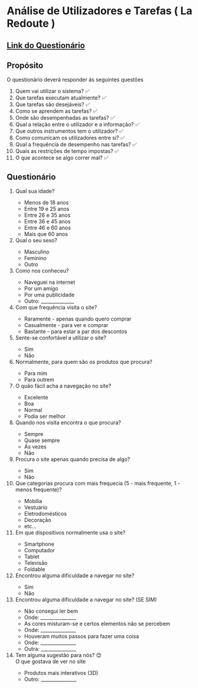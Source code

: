 # Análise de Utilizadores e Tarefas ( La Redoute )

## [Link do Questionário](https://forms.gle/n4pc4a5GHttzjeYj9)

## Propósito

O questionário deverá responder ás seguintes questões

<ol>
    <li>Quem vai utilizar o sistema? ✅</li>
    <li>Que tarefas executam atualmente? ✅</li>
    <li>Que tarefas são desejáveis? ✅</li>
    <li>Como se aprendem as tarefas? ✅</li>
    <li>Onde são desempenhadas as tarefas? ✅</li>
    <li>Qual a relação entre o utilizador e a informação? ✅</li>
    <li>Que outros instrumentos tem o utilizador? ✅</li>
    <li>Como comunicam os utilizadores entre si? ✅</li>
    <li>Qual a frequência de desempenho nas tarefas? ✅</li>
    <li>Quais as restrições de tempo impostas? ✅</li>
    <li>O que acontece se algo correr mal? ✅</li>
</ol>

## Questionário

<ol>
    <li>Qual sua idade?</li>
        <ul>
            <li>Menos de 18 anos</li>
            <li>Entre 19 e 25 anos</li>
            <li>Entre 26 e 35 anos</li>
            <li>Entre 36 e 45 anos</li>
            <li>Entre 46 e 60 anos</li>
            <li>Mais que 60 anos</li>
        </ul>
    <li>Qual o seu sexo?</li>
        <ul>
            <li>Masculino</li>
            <li>Feminino</li>
            <li>Outro</li>
        </ul>
    <li>Como nos conheceu?</li>
        <ul>
            <li>Naveguei na internet</li>
            <li>Por um amigo</li>
            <li>Por uma publicidade</li>
            <li>Outro: ______________</li>
        </ul>
    <li>Com que frequência visita o site?</li>
        <ul>
            <li>Raramente - apenas quando quero comprar</li>
            <li>Casualmente - para ver e comprar</li>
            <li>Bastante - para estar a par dos descontos</li>
        </ul>
    <li>Sente-se confortável a utilizar o site?</li>
        <ul>
            <li>Sim</li>
            <li>Não</li>
        </ul>
    <li>Normalmente, para quem são os produtos que procura?</li>
        <ul>
            <li>Para mim</li>
            <li>Para outrem</li>
        </ul>
    <li>O quão fácil acha a navegação no site?</li>
        <ul>
            <li>Excelente</li>
            <li>Boa</li>
            <li>Normal</li>
            <li>Podia ser melhor</li>
        </ul>
    <li>Quando nos visita encontra o que procura?</li>
        <ul>
            <li>Sempre</li>
            <li>Quase sempre</li>
            <li>Ás vezes</li>
            <li>Não</li>
        </ul>
    <li>Procura o site apenas quando precisa de algo?</li>
        <ul>
            <li>Sim</li>
            <li>Não</li>
        </ul>
    <li>Que categorias procura com mais frequecia (5 -  mais frequente, 1 - menos frequente)?</li>
        <ul>
            <li>Mobilia</li>
            <li>Vestuário</li>
            <li>Eletrodomésticos</li>
            <li>Decoração</li>
            <li>etc...</li>
        </ul>
    <li>Em que dispositivos normalmente usa o site?</li>
        <ul>
            <li>Smartphone</li>
            <li>Computador</li>
            <li>Tablet</li>
            <li>Televisão</li>
            <li>Foldable</li>
        </ul>
    <li>Encontrou alguma dificuldade a navegar no site?</li>
        <ul>
            <li>Sim</li>
            <li>Não</li>
        </ul>
    <li>Encontrou alguma dificuldade a navegar no site? (SE SIM)</li>
        <ul>
            <li>Não consegui ler bem</li>
            <li>Onde: _______________</li>
            <li>As cores misturam-se e certos elementos não se percebem</li>
            <li>Onde: _______________</li>
            <li>Houveram muitos passos para fazer uma coisa</li>
            <li>Onde: _______________</li>
            <li>Outra: _______________</li>
        </ul>
    <li>Tem alguma sugestão para nós? 😊<br>O que gostava de ver no site</li>
        <ul>
            <li>Produtos mais interativos (3D)</li>
            <li>Outro: _______________</li>
        </ul>
</ol>
